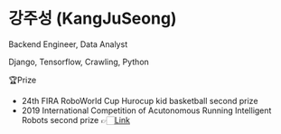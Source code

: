 # 강주성 (KangJuSeong)

Backend Engineer, Data Analyst

Django, Tensorflow, Crawling, Python 



🏆Prize
- 24th FIRA RoboWorld Cup Hurocup kid basketball second prize
- 2019 International Competition of Acutonomous Running Intelligent Robots second prize
👉🏻[Link](https://m.kookmin.ac.kr/comm/board/user/be8e117863cfd580d7ed5931a799207c/view.do?dataSeq=1069743)


